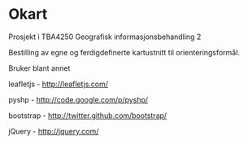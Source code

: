 Okart
====

Prosjekt i TBA4250 Geografisk informasjonsbehandling 2

Bestilling av egne og ferdigdefinerte kartustnitt til orienteringsformål.

Bruker blant annet

leafletjs - http://leafletjs.com/

pyshp - http://code.google.com/p/pyshp/

bootstrap - http://twitter.github.com/bootstrap/

jQuery - http://jquery.com/
